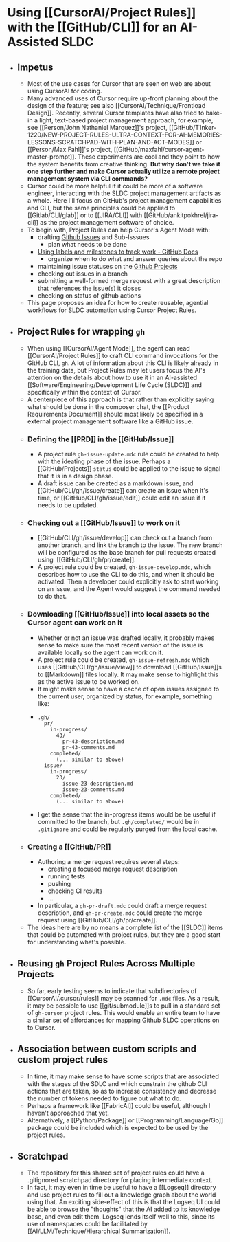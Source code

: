# Using [[CursorAI/Project Rules]] with the [[GitHub/CLI]] for an AI-Assisted SLDC
- ## Impetus
	- Most of the use cases for Cursor that are seen on web are about using CursorAI for coding.
	- Many advanced uses of Cursor require up-front planning about the design of the feature; see also [[CursorAI/Technique/Frontload Design]]. Recently, several Cursor templates have also tried to bake-in a light, text-based project management approach, for example, see [[Person/John Nathaniel Marquez]]'s project, [[GitHub/T1nker-1220/NEW-PROJECT-RULES-ULTRA-CONTEXT-FOR-AI-MEMORIES-LESSONS-SCRATCHPAD-WITH-PLAN-AND-ACT-MODES]] or [[Person/Max Fahl]]'s project, [[GitHub/maxfahl/cursor-agent-master-prompt]]. These experiments are cool and they point to how the system benefits from creative thinking. **But why don't we take it one step further and make Cursor actually utilize a remote project management system via CLI commands?**
	- Cursor could be more helpful if it could be more of a software engineer, interacting with the SLDC project management artifacts as a whole. Here I'll focus on GitHub's project management capabilities and CLI, but the same principles could be applied to [[Gitlab/CLI/glab]] or to [[JIRA/CLI]] with [[GitHub/ankitpokhrel/jira-cli]] as the project management software of choice.
	- To begin with, Project Rules can help Cursor's Agent Mode with:
		- drafting [Github Issues](https://docs.github.com/en/issues/tracking-your-work-with-issues/about-issues) and Sub-Isssues
			- plan what needs to be done
		- [Using labels and milestones to track work - GitHub Docs](https://docs.github.com/en/issues/using-labels-and-milestones-to-track-work)
			- organize when to do what and answer queries about the repo
		- maintaining issue statuses on the [Github Projects](https://docs.github.com/en/issues/planning-and-tracking-with-projects/learning-about-projects/about-projects)
		- checking out issues in a branch
		- submitting a well-formed merge request with a great description that references the issue(s) it closes
		- checking on status of github actions
	- This page proposes an idea for how to create reusable, agential workflows for SLDC automation using Cursor Project Rules.
- ## Project Rules for wrapping `gh`
	- When using [[CursorAI/Agent Mode]], the agent can read [[CursorAI/Project Rules]] to craft CLI command invocations for the GitHub CLI, `gh`. A lot of information about this CLI is likely already in the training data, but Project Rules may let users focus the AI's attention on the details about how to use it in an AI-assisted [[Software/Engineering/Development Life Cycle (SLDC)]] and specifically within the context of Cursor.
	- A centerpiece of this approach is that rather than explicitly saying what should be done in the composer chat, the [[Product Requirements Document]] should most likely be specified in a external project management software like a GitHub issue.
	- ### Defining the [[PRD]] in the [[GitHub/Issue]]
		- A project rule `gh-issue-update.mdc` rule could be created to help with the ideating phase of the issue. Perhaps a [[GitHub/Projects]] `status` could be applied to the issue to signal that it is in a design phase.
		- A draft issue can be created as a markdown issue, and [[GitHub/CLI/gh/issue/create]] can create an issue when it's time, or [[GitHub/CLI/gh/issue/edit]] could edit an issue if it needs to be updated.
	- ### Checking out a [[GitHub/Issue]] to work on it
		- [[GitHub/CLI/gh/issue/develop]] can check out a branch from another branch, and link the branch to the issue. The new branch will be configured as the base branch for pull requests created using  [[GitHub/CLI/gh/pr/create]].
		- A project rule could be created, `gh-issue-develop.mdc`, which describes how to use the CLI to do this, and when it should be activated. Then a developer could explicitly ask to start working on an issue, and the Agent would suggest the command needed to do that.
	- ### Downloading [[GitHub/Issue]] into local assets so the Cursor agent can work on it
		- Whether or not an issue was drafted locally, it probably makes sense to make sure the most recent version of the issue is available locally so the agent can work on it.
		- A project rule could be created, `gh-issue-refresh.mdc` which uses [[GitHub/CLI/gh/issue/view]] to download [[GitHub/Issue]]s to [[Markdown]] files locally. It may make sense to highlight this as the active issue to be worked on.
		- It might make sense to have a cache of open issues assigned to the current user, organized by status, for example, something like:
		- ```
		  .gh/
		    pr/
		      in-progress/
		        43/
		          pr-43-description.md
		          pr-43-comments.md
		      completed/
		        (... similar to above)
		    issue/
		      in-progress/
		        23/
		          issue-23-description.md
		          issue-23-comments.md
		      completed/
		        (... similar to above)
		  ```
		- I get the sense that the in-progress items would be be useful if committed to the branch, but `.gh/completed/` would be in `.gitignore` and could be regularly purged from the local cache.
	- ### Creating a [[GitHub/PR]]
		- Authoring a merge request requires several steps:
			- creating a focused merge request description
			- running tests
			- pushing
			- checking CI results
			- ...
		- In particular, a `gh-pr-draft.mdc` could draft a merge request description, and  `gh-pr-create.mdc` could create the merge request using [[GitHub/CLI/gh/pr/create]].
	- The ideas here are by no means a complete list of the [[SLDC]] items that could be automated with project rules, but they are a good start for understanding what's possible.
- ## Reusing `gh` Project Rules Across Multiple Projects
	- So far, early testing seems to indicate that subdirectories of [[CursorAI/.cursor/rules]] may be scanned for `.mdc` files. As a result, it may be possible to use [[git/submodule]]s to pull in a standard set of `gh-cursor` project rules. This would enable an entire team to have a similar set of affordances for mapping Github SLDC operations on to Cursor.
- ## Association between custom scripts and custom project rules
	- In time, it may make sense to have some scripts that are associated with the stages of the SDLC and which constrain the github CLI actions that are taken, so as to increase consistency and decrease the number of tokens needed to figure out what to do.
	- Perhaps a framework like [[FabricAI]] could be useful, although I haven't approached that yet.
	- Alternatively, a [[Python/Package]] or [[Programming/Language/Go]] package could be included which is expected to be used by the project rules.
- ## Scratchpad
	- The repository for this shared set of project rules could have a .gitignored scratchpad directory for placing intermediate context.
	- In fact, it may even in time be useful to have a [[Logseq]] directory and use project rules to fill out a knowledge graph about the world using that. An exciting side-effect of this is that the Logseq UI could be able to browse the "thoughts" that the AI added to its knowledge base, and even edit them. Logseq lends itself well to this, since its use of namespaces could be facilitated by [[AI/LLM/Technique/Hierarchical Summarization]].